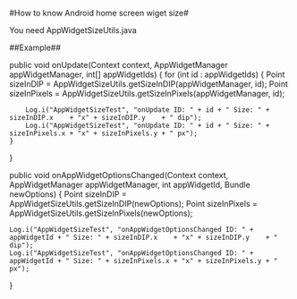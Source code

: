 #How to know Android home screen wiget size#

You need AppWidgetSizeUtils.java

##Example##

public void onUpdate(Context context, AppWidgetManager appWidgetManager, int[] appWidgetIds) {
    for (int id : appWidgetIds) {
        Point sizeInDIP    = AppWidgetSizeUtils.getSizeInDIP(appWidgetManager, id);
        Point sizeInPixels = AppWidgetSizeUtils.getSizeInPixels(appWidgetManager, id);

        Log.i("AppWidgetSizeTest", "onUpdate ID: " + id + " Size: " + sizeInDIP.x    + "x" + sizeInDIP.y    + " dip");
        Log.i("AppWidgetSizeTest", "onUpdate ID: " + id + " Size: " + sizeInPixels.x + "x" + sizeInPixels.y + " px");
    }
}

public void onAppWidgetOptionsChanged(Context context, AppWidgetManager appWidgetManager, int appWidgetId, Bundle newOptions) {
    Point sizeInDIP    = AppWidgetSizeUtils.getSizeInDIP(newOptions);
    Point sizeInPixels = AppWidgetSizeUtils.getSizeInPixels(newOptions);

    Log.i("AppWidgetSizeTest", "onAppWidgetOptionsChanged ID: " + appWidgetId + " Size: " + sizeInDIP.x    + "x" + sizeInDIP.y    + " dip");
    Log.i("AppWidgetSizeTest", "onAppWidgetOptionsChanged ID: " + appWidgetId + " Size: " + sizeInPixels.x + "x" + sizeInPixels.y + " px");
}
